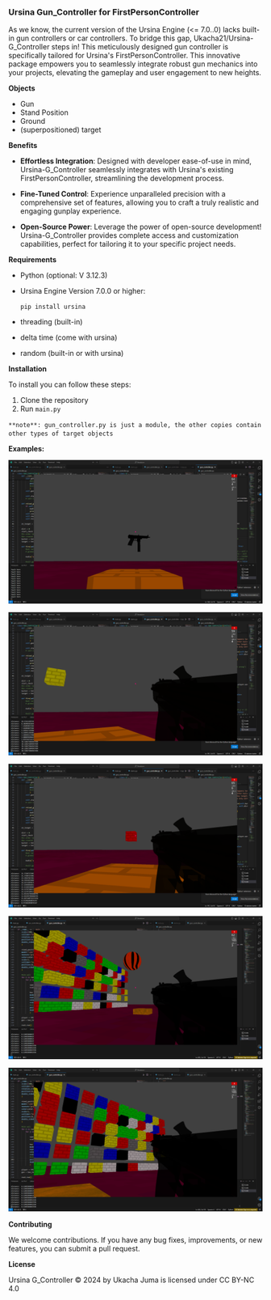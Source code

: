 ### Ursina Gun_Controller for FirstPersonController

As we know, the current version of the Ursina Engine (<= 7.0..0) lacks built-in gun controllers or car controllers. To bridge this gap, Ukacha21/Ursina-G_Controller steps in!  This meticulously designed gun controller is specifically tailored for Ursina's FirstPersonController. This innovative package empowers you to seamlessly integrate robust gun mechanics into your projects, elevating the gameplay and user engagement to new heights.

**Objects**

* Gun
* Stand Position
* Ground
* (superpositioned) target

**Benefits**

* **Effortless Integration**: Designed with developer ease-of-use in mind, Ursina-G_Controller seamlessly integrates with Ursina's existing FirstPersonController, streamlining the development process.

* **Fine-Tuned Control**: Experience unparalleled precision with a comprehensive set of features, allowing you to craft a truly realistic and engaging gunplay experience.

* **Open-Source Power**: Leverage the power of open-source development! Ursina-G_Controller provides complete access and customization capabilities, perfect for tailoring it to your specific project needs.

**Requirements**

* Python (optional: V 3.12.3)
* Ursina Engine Version 7.0.0 or higher:

      pip install ursina

* threading (built-in)
* delta time (come with ursina)
* random (built-in or with ursina)

**Installation**

To install you can follow these steps:

1. Clone the repository
2. Run `main.py`

`` **note**: gun_controller.py is just a module, the other copies contain other types of target objects ``

**Examples:**

![](img1.png)

![](img2.png)

![](img3.png)

![](img4.png)

![](img5.png)

**Contributing**

We welcome contributions. If you have any bug fixes, improvements, or new features, you can submit a pull request.

**License**

Ursina G_Controller © 2024 by Ukacha Juma is licensed under CC BY-NC 4.0 
